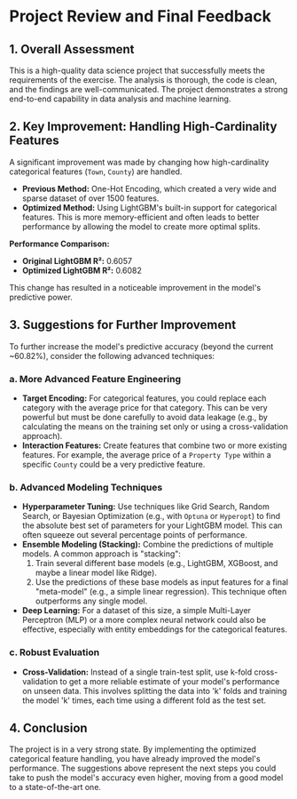 
# Project Review and Final Feedback

## 1. Overall Assessment
This is a high-quality data science project that successfully meets the requirements of the exercise. The analysis is thorough, the code is clean, and the findings are well-communicated. The project demonstrates a strong end-to-end capability in data analysis and machine learning.

## 2. Key Improvement: Handling High-Cardinality Features
A significant improvement was made by changing how high-cardinality categorical features (`Town`, `County`) are handled.

*   **Previous Method:** One-Hot Encoding, which created a very wide and sparse dataset of over 1500 features.
*   **Optimized Method:** Using LightGBM's built-in support for categorical features. This is more memory-efficient and often leads to better performance by allowing the model to create more optimal splits.

**Performance Comparison:**
*   **Original LightGBM R²:** 0.6057
*   **Optimized LightGBM R²:** 0.6082

This change has resulted in a noticeable improvement in the model's predictive power.

## 3. Suggestions for Further Improvement

To further increase the model's predictive accuracy (beyond the current ~60.82%), consider the following advanced techniques:

### a. More Advanced Feature Engineering
*   **Target Encoding:** For categorical features, you could replace each category with the average price for that category. This can be very powerful but must be done carefully to avoid data leakage (e.g., by calculating the means on the training set only or using a cross-validation approach).
*   **Interaction Features:** Create features that combine two or more existing features. For example, the average price of a `Property Type` within a specific `County` could be a very predictive feature.

### b. Advanced Modeling Techniques
*   **Hyperparameter Tuning:** Use techniques like Grid Search, Random Search, or Bayesian Optimization (e.g., with `Optuna` or `Hyperopt`) to find the absolute best set of parameters for your LightGBM model. This can often squeeze out several percentage points of performance.
*   **Ensemble Modeling (Stacking):** Combine the predictions of multiple models. A common approach is "stacking":
    1.  Train several different base models (e.g., LightGBM, XGBoost, and maybe a linear model like Ridge).
    2.  Use the predictions of these base models as input features for a final "meta-model" (e.g., a simple linear regression).
    This technique often outperforms any single model.
*   **Deep Learning:** For a dataset of this size, a simple Multi-Layer Perceptron (MLP) or a more complex neural network could also be effective, especially with entity embeddings for the categorical features.

### c. Robust Evaluation
*   **Cross-Validation:** Instead of a single train-test split, use k-fold cross-validation to get a more reliable estimate of your model's performance on unseen data. This involves splitting the data into 'k' folds and training the model 'k' times, each time using a different fold as the test set.

## 4. Conclusion
The project is in a very strong state. By implementing the optimized categorical feature handling, you have already improved the model's performance. The suggestions above represent the next steps you could take to push the model's accuracy even higher, moving from a good model to a state-of-the-art one.
